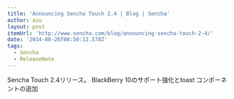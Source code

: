 ```yaml
---
title: 'Announcing Sencha Touch 2.4 | Blog | Sencha'
author: azu
layout: post
itemUrl: 'http://www.sencha.com/blog/announcing-sencha-touch-2-4/'
date: '2014-08-26T08:50:12.578Z'
tags:
  - Sencha
  - ReleaseNote
---
```

Sencha Touch 2.4リリース。
BlackBerry 10のサポート強化とtoast コンポーネントの追加
